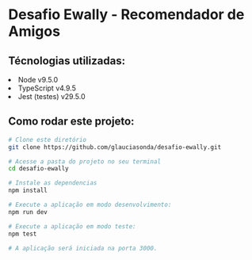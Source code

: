 # Desafio Ewally - Recomendador de Amigos

## Técnologias utilizadas: 
<li> Node v9.5.0</li>
<li>TypeScript v4.9.5</li>
<li>Jest (testes) v29.5.0



## Como rodar este projeto:
```bash
# Clone este diretório 
git clone https://github.com/glauciasonda/desafio-ewally.git

# Acesse a pasta do projeto no seu terminal 
cd desafio-ewally

# Instale as dependencias
npm install 

# Execute a aplicação em modo desenvolvimento:
npm run dev 

# Execute a aplicação em modo teste:
npm test 

# A aplicação será iniciada na porta 3000. 
